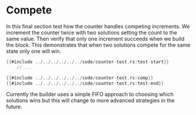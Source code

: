 # Compete

In this final section test how the counter handles competing increments. We increment the counter twice with two solutions setting the count to the same value. Then verify that only one increment succeeds when we build the block. This demonstrates that when two solutions compete for the same state only one will win.
```rust
{{#include ../../../../../../code/counter-test.rs:test-start}}
    // ...

{{#include ../../../../../../code/counter-test.rs:comp}}
{{#include ../../../../../../code/counter-test.rs:test-end}}
```
Currently the builder uses a simple FIFO approach to choosing which solutions wins but this will change to more advanced strategies in the future.
